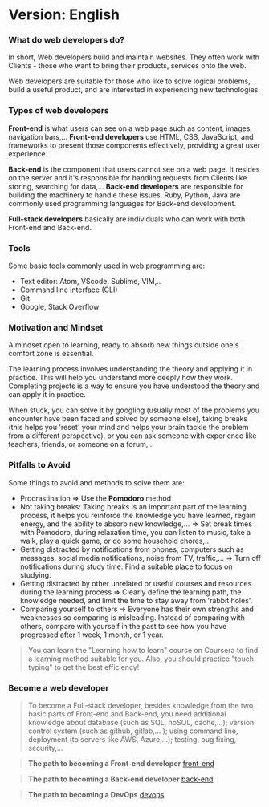 Version: English
=================================

### What do web developers do?

In short, Web developers build and maintain websites. They often work with Clients - those who want to bring their products, services onto the web.

Web developers are suitable for those who like to solve logical problems, build a useful product, and are interested in experiencing new technologies.

### Types of web developers

**Front-end** is what users can see on a web page such as content, images, navigation bars,... **Front-end developers** use HTML, CSS, JavaScript, and frameworks to present those components effectively, providing a great user experience.

**Back-end** is the component that users cannot see on a web page. It resides on the server and it's responsible for handling requests from Clients like storing, searching for data,... **Back-end developers** are responsible for building the machinery to handle these issues. Ruby, Python, Java are commonly used programming languages for Back-end development.

**Full-stack developers** basically are individuals who can work with both Front-end and Back-end.

### Tools

Some basic tools commonly used in web programming are:

- Text editor: Atom, VScode, Sublime, VIM,..
- Command line interface (CLI)
- Git
- Google, Stack Overflow

### Motivation and Mindset

A mindset open to learning, ready to absorb new things outside one's comfort zone is essential.

The learning process involves understanding the theory and applying it in practice. This will help you understand more deeply how they work. Completing projects is a way to ensure you have understood the theory and can apply it in practice.

When stuck, you can solve it by googling (usually most of the problems you encounter have been faced and solved by someone else), taking breaks (this helps you 'reset' your mind and helps your brain tackle the problem from a different perspective), or you can ask someone with experience like teachers, friends, or someone on a forum,...

### Pitfalls to Avoid

Some things to avoid and methods to solve them are:
- Procrastination => Use the **Pomodoro** method
- Not taking breaks: Taking breaks is an important part of the learning process, it helps you reinforce the knowledge you have learned, regain energy, and the ability to absorb new knowledge,... => Set break times with Pomodoro, during relaxation time, you can listen to music, take a walk, play a quick game, or do some household chores,..
- Getting distracted by notifications from phones, computers such as messages, social media notifications, noise from TV, traffic,... => Turn off notifications during study time. Find a suitable place to focus on studying.
- Getting distracted by other unrelated or useful courses and resources during the learning process => Clearly define the learning path, the knowledge needed, and limit the time to stay away from 'rabbit holes'.
- Comparing yourself to others => Everyone has their own strengths and weaknesses so comparing is misleading. Instead of comparing with others, compare with yourself in the past to see how you have progressed after 1 week, 1 month, or 1 year.

> You can learn the "Learning how to learn" course on Coursera to find a learning method suitable for you. Also, you should practice "touch typing" to get the best efficiency!

### Become a web developer
 > To become a Full-stack developer, besides knowledge from the two basic parts of Front-end and Back-end, you need additional knowledge about database (such as SQL, noSQL, cache,...); version control system (such as github, gitlab,... ); using command line, deployment (to servers like AWS, Azure,...); testing, bug fixing, security,...
 > [](https://roadmap.sh/full-stack)

> **The path to becoming a Front-end developer**
> [front-end](https://roadmap.sh/frontend)

> **The path to becoming a Back-end developer**
> [back-end](https://roadmap.sh/backend)

> **The path to becoming a DevOps**
>[devops](https://roadmap.sh/devops)
